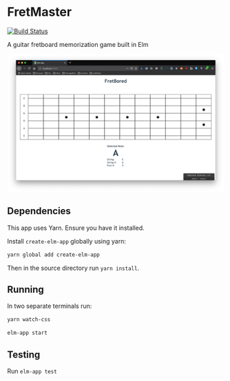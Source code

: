 # FretMaster

[![Build Status](https://travis-ci.org/dkarter/fretmaster-elm.svg?branch=master)](https://travis-ci.org/dkarter/fretmaster-elm)

A guitar fretboard memorization game built in Elm

![screenshot](img/screenshot.png)


## Dependencies

This app uses Yarn. Ensure you have it installed.

Install `create-elm-app` globally using yarn:

```sh
yarn global add create-elm-app
```

Then in the source directory run `yarn install`.


## Running

In two separate terminals run:

```sh
yarn watch-css
```

```sh
elm-app start
```

## Testing

Run `elm-app test`
